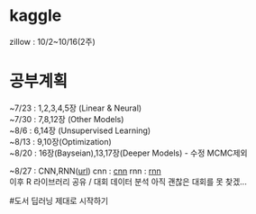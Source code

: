 # kaggle
zillow : 10/2~10/16(2주)  

# 공부계획  
~7/23 : 1,2,3,4,5장 (Linear & Neural)  
~7/30 : 7,8,12장 (Other Models)  
~8/6 : 6,14장 (Unsupervised Learning)  
~8/13 : 9,10장(Optimization)  
~8/20 : 16장(Bayseian),13,17장(Deeper Models)  - 수정 MCMC제외 

~8/27 : CNN,RNN([url](https://hunkim.github.io/ml/))
cnn : [cnn](https://github.com/smwade/CNN/blob/master/cnn_overview_tensorflow.ipynb)
rnn : [rnn](https://github.com/dennybritz/tf-rnn)  
이후 R 라이브러리 공유 / 대회 데이터 분석
아직 괜찮은 대회를 못 찾겠...

#도서
딥러닝 제대로 시작하기

